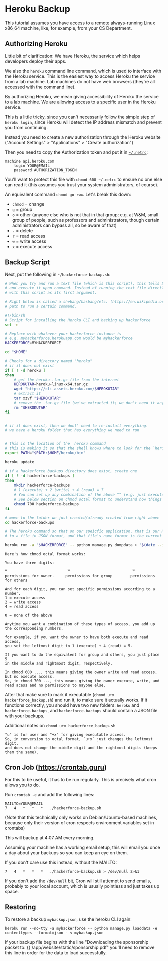# Heroku Backup

This tutorial assumes you have access to a remote always-running Linux x86\_64
machine, like, for example, from your CS Department.


## Authorizing Heroku

Little bit of clarification:
We have Heroku, the service which helps developers deploy their apps.

We also the `heroku` command line command, which is used to interface with the Heroku service.
This is the easiest way to access Heroku the service from a lab machine. Lab machines do not have web browsers
(they're all accessed with the command line). 

By authorizing Heroku, we mean giving accessibility of Heroku the service to a lab machine. We are allowing
access to a specific user in the Heroku service.

This is a little tricky, since you can't necessarily follow the simple step
of `heroku login`, since Heroku will detect the IP address mismatch and
prevent you from continuing.

Instead you need to create a new authorization through the Heroku website
("Account Settings" > "Applications" > "Create authorization")

Then you need to copy the Authorization token and put it in
[`~/.netrc`](https://devcenter.heroku.com/articles/authentication):
```
machine api.heroku.com
	login YOUR@EMAIL
	password AUTHORIZATION_TOKEN
```
You'll want to protect this file with `chmod 600 ~/.netrc` to ensure
no one else can read it (this assumes you trust your system administrators,
of course).

An equivalent command `chmod go-rwx`. Let's break this down:
* `chmod` = change 
* `g` = group 
* `o` = other (anyone else who is not that in that group; e.g. at W&M, small group of people, such as professors and administrators, though certain administrators can bypass all, so be aware of that)
* `-` = delete
* `r` = read access
* `w` = write access
* `x` = execute access

## Backup Script

Next, put the following in `~/hackerforce-backup.sh`:

```bash
# When you try and run a text file (which is this script), this tells Linux to interpret this file as a shell executable
# and execute it upon command. Instead of running the text file directly (which doesn't make sense), it runs the shell
# with this script as its first argument. 

# Right below is called a shebang/hasbang/etc. (https://en.wikipedia.org/wiki/Shebang_%28Unix%29) along with a 
# path to run a certain command. 

#!/bin/sh
# Script for installing the Heroku CLI and backing up hackerforce
set -e

# Replace with whatever your hackerforce instance is
# e.g. myhackerforce.herokuapp.com would be myhackerforce
HACKERFORCE=MYHACKERFORCE

cd "$HOME"

# Checks for a directory named "heroku"
# if it does not exist
if [ ! -d heroku ]
then
    # get the heroku .tar.gz file from the internet 
    HEROKUTAR=heroku-linux-x64.tar.gz
    wget "https://cli-assets.heroku.com/$HEROKUTAR"
    # extract it
    tar xzvf "$HEROKUTAR"
    # remove the .tar.gz file (we've extracted it; we don't need it anymore)
    rm "$HEROKUTAR"
fi


# if it does exist, then we dont' need to re-install everything. 
# we have a heroku folder that has everything we need to run


# this is the location of the  heroku command 
# this is making it so that the shell knows where to look for the `heroku` command
export PATH="$PATH:$HOME/heroku/bin"

heroku update

# if a hackerforce backups directory does exist, create one
if [ ! -d hackerforce-backups ]
then
    mkdir hackerforce-backups
    # 1 (execute) + 2 (write) + 4 (read) = 7
    # You can set up any combination of the above ^^ (e.g. just execute and read = 1 + 4 = 5; in this case we want all permissions) 
    # See below section on chmod octal format to understand how things like chmod 600 and chmod 700 work
    chmod 700 hackerforce-backups
fi

# move to the folder we just created/already created from right above
cd hackerforce-backups

# The heroku command so that on our speicfic application, that is our HackerForce instance, we run Django's manage.py and dump our data
# to a file in JSON format, and that file's name format is the current date and time.

heroku run -a "$HACKERFORCE" -- python manage.py dumpdata > "$(date --iso-8601=seconds).json"
```

```
Here's how chmod octal format works:

You have three digits: 
_                           _                            _
^                           ^                            ^
permissions for owner.     permissions for group        permissions for others

And for each digit, you can set specific permissions according to a number.
1 = execute access
2 = write access
4 = read access

0 = none of the above

Anytime you want a combination of these types of access, you add up the corresponding numbers.

for example, if you want the owner to have both execute and read access, 
you set the leftmost digit to 1 (execute) + 4 (read) = 5. 

If you want to do the equivalent for group and others, you just place 5 
in the middle and rightmost digit, respectively.

In chmod 600 ..., this means giving the owner write and read access, but no execute access. 
So, in chmod 700 ..., this means giving the owner execute, write, and read acess and no permissions to nayone else.
```

After that make sure to mark it executable (`chmod u+x hackerforce_backup.sh`) and run it, to make sure it actually works. If it functions correctly, you should have two new folders: `heroku`
and `hackerforce-backups`, and `hackerforce-backups` should contain a JSON file
with your backups.

Additional notes on `chmod u+x hackerforce_backup.sh`
```
"u" is for user and "+x" for giving executable access. 
So, in conversion to octal format, `u+x` just changes the leftmost digit, 
and does not change the middle digit and the rightmost digits (keeps them the same).
```

## Cron Job (https://crontab.guru)

For this to be useful, it has to be run regularly.
This is precisely what cron allows you to do.

Run `crontab -e` and add the following lines:
```
MAILTO=YOUR@EMAIL
7	4	*	*	*	./hackerforce-backup.sh
```
(Note that this technically only works on Debian/Ubuntu-based machines,
because only their version of cron respects environment variables set in
crontabs)

This will backup at 4:07 AM every morning.

Assuming your machine has a working email setup, this will email you once
a day about your backups so you can keep an eye on them.

If you don't care use this instead, without the MAILTO:
```
7	4	*	*	*	./hackerforce-backup.sh > /dev/null 2>&1
```
If you don't add the `/dev/null` bit, Cron will still attempt to send emails,
probably to your local account, which is usually pointless and just takes up
space.

## Restoring
To restore a backup `mybackup.json`, use the heroku CLI again:
```
heroku run --no-tty -a myhackerforce -- python manage.py loaddata -e contenttypes --format=json - < mybackup.json
```
If your backup file begins with the line "Downloading the sponsorship packet to: {} /app/website/static/sponsorship.pdf"
you'll need to remove this line in order for the data to load successfully.
